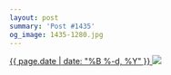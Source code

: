 ```yaml
---
layout: post
summary: 'Post #1435'
og_image: 1435-1280.jpg
---
```


<p>
 <time>
  <a href="/1435">
   {{ page.date | date: "%B %-d, %Y" }}
  </a>
 </time>
 <a href="/1435">
  <img sizes="(min-width: 700px) 50vw, calc(100vw - 2rem)" src="{{ site.assets_url }}/1435-640.jpg" srcset="{{ site.assets_url }}/1435-320.jpg 320w, {{ site.assets_url }}/1435-640.jpg 640w, {{ site.assets_url }}/1435-960.jpg 960w, {{ site.assets_url }}/1435-1280.jpg 1280w"/>
 </a>
</p>

